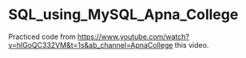 # SQL_using_MySQL_Apna_College
Practiced code from https://www.youtube.com/watch?v=hlGoQC332VM&t=1s&ab_channel=ApnaCollege this video.

